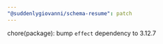 ```yaml
---
"@suddenlygiovanni/schema-resume": patch
---
```


chore(package): bump `effect` dependency to 3.12.7
